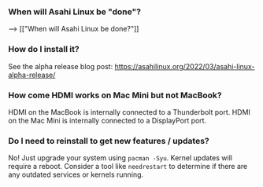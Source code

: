 ### When will Asahi Linux be "done"?

--> [["When will Asahi Linux be done?"]]

### How do I install it?

See the alpha release blog post: https://asahilinux.org/2022/03/asahi-linux-alpha-release/

### How come HDMI works on Mac Mini but not MacBook?

HDMI on the MacBook is internally connected to a Thunderbolt port.
HDMI on the Mac Mini is internally connected to a DisplayPort port.

### Do I need to reinstall to get new features / updates?

No! Just upgrade your system using `pacman -Syu`. Kernel updates will require a reboot. Consider a tool like `needrestart` to determine if there are any outdated services or kernels running.  